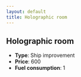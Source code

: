```yaml
---
layout: default
title: Holographic room
---
```


## Holographic room
* **Type**: Ship improvement
* **Price**: 600
* **Fuel consumption**: 1
